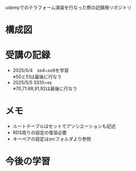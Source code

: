 udemyでのテラフォーム演習を行なった際の記録用リポジトリ

# 構成図

# 受講の記録
* 2025/5/4　ss4~ss9を学習  
※50と51は最後に行なう
* 2025/5/5  SS10~ss  
※70,71.88,91,92は最後に行なう

# メモ
* ルートテーブルはセットでアソシエーションも記述
* RDS周りの設定の復習必要
* キーペアの設定はsrcフォルダより参照
# 今後の学習
